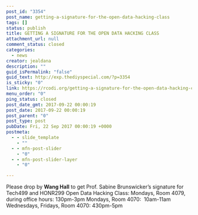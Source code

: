 ```yaml
---
post_id: "3354"
post_name: getting-a-signature-for-the-open-data-hacking-class
tags: []
status: publish
title: GETTING A SIGNATURE FOR THE OPEN DATA HACKING CLASS
attachment_url: null
comment_status: closed
categories:
  - news
creator: jealdana
description: ""
guid_isPermalink: "false"
guid_text: http://exp.thediyspecial.com/?p=3354
is_sticky: "0"
link: https://rcodi.org/getting-a-signature-for-the-open-data-hacking-class/
menu_order: "0"
ping_status: closed
post_date_gmt: 2017-09-22 00:00:19
post_date: 2017-09-22 00:00:19
post_parent: "0"
post_type: post
pubDate: Fri, 22 Sep 2017 00:00:19 +0000
postmeta:
  - - slide_template
    - ""
  - - mfn-post-slider
    - "0"
  - - mfn-post-slider-layer
    - "0"

---
```

Please drop by **Wang Hall** to get Prof. Sabine Brunswicker’s signature for Tech499 and HONR299 Open Data Hacking Class: Mondays, Room 4079, during office hours: 130pm-3pm Mondays, Room 4070:  10am-11am Wednesdays, Fridays, Room 4070: 430pm-5pm
